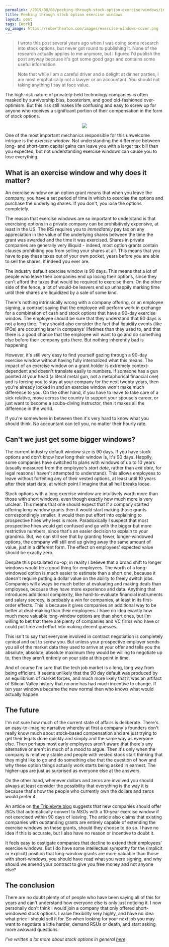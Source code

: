 ```yaml
---
permalink: /2019/08/06/peeking-through-stock-option-exercise-windows/index.html
title: Peeking through stock option exercise windows
layout: post
tags: [Work]
og_image: https://robertheaton.com/images/exercise-windows-cover.png
---
```

> I wrote this post several years ago when I was doing some research into stock options, but never got round to publishing it. None of the research actually applies to me anymore, but I figured I'd publish the post anyway because it's got some good gags and contains some useful information.
>
> Note that while I am a careful driver and a delight at dinner parties, I am most emphatically not a lawyer or an accountant. You should not taking anything I say at face value.

The high-risk nature of privately-held technology companies is often masked by survivorship bias, boosterism, and good old-fashioned over-optimism. But this risk still makes life confusing and easy to screw up for anyone who receives a significant portion of their compensation in the form of stock options.

<p align="center">
<img src="/images/exercise-windows-squash.png" />
</p>

One of the most important mechanics responsible for this unwelcome intrigue is the *exercise window*. Not understanding the difference between long- and short-term capital gains can leave you with a larger tax bill than you expected, but not understanding exercise windows can cause you to lose everything.

## What is an exercise window and why does it matter?

An exercise window on an option grant means that when you leave the company, you have a set period of time in which to exercise the options and purchase the underlying shares. If you don't, you lose the options completely.

The reason that exercise windows are so important to understand is that exercising options in a private company can be prohibitively expensive, at least in the US. The IRS requires you to *immediately* pay tax on any appreciation in the value of the underlying shares between the time the grant was awarded and the time it was exercised. Shares in private companies are generally very illiquid - indeed, most option grants contain clauses prohibiting you from selling your shares at all. This means that you have to pay these taxes out of your own pocket, years before you are able to sell the shares, if indeed you ever are.

The industry default exercise window is 90 days. This means that a lot of people who leave their companies end up losing their options, since they can't afford the taxes that would be required to exercise them. On the other side of the fence, a lot of would-be leavers end up unhappily marking time until their shares are liquidized by a sale of some kind.

There's nothing intrinsically wrong with a company offering, or an employee signing, a contract saying that the employee will perform work in exchange for a combination of cash and stock options that have a 90-day exercise window. The employee should be sure that they understand that 90 days is not a long time. They should also consider the fact that liquidity events (like IPOs) are occurring later in companys' lifetimes than they used to, and that there is a good chance that the employee will want to go and do something else before their company gets there. But nothing inherently bad is happening.

However, it's still very easy to find yourself gazing through a 90-day exercise window without having fully internalized what this means. The impact of an exercise window on a grant holder is extremely context-dependent and doesn't translate easily to numbers. If someone has a gun pointed at your head (a literal metal gun, not a metaphorical financial one) and is forcing you to stay at your company for the next twenty years, then you're already locked in and an exercise window won't make much difference to you. On the other hand, if you have to leave to take care of a sick relative, move across the country to support your spouse's career, or just want to become a scuba-diving instructor, then it makes all the difference in the world.

If you're somewhere in between then it's very hard to know what you should think. No accountant can tell you, no matter their hourly rate.

## Can't we just get some bigger windows?

The current industry default window size is 90 days. If you have stock options and don't know how long their window is, it's 90 days. Happily, some companies have switched to plans with windows of up to 10 years (usually measured from the employee's *start date*, rather than *exit date*, for legal reasons I haven't attempted to understand). This allows employees to leave without forfeiting any of their vested options, at least until 10 years after their start date, at which point I imagine that all hell breaks loose.

Stock options with a long exercise window are intuitively worth more than those with short windows, even though exactly how much more is very unclear. This means that one should expect that if a company started offering long-window grants then it would start making those grants correspondingly smaller. It would then put effort into explaining to prospective hires why less is more. Paradoxically I suspect that most prospective hires would get confused and go with the bigger but more restrictive numbers, since that's an easier decision to explain to your grandma. But, we can still see that by granting fewer, longer-windowed options, the company will still end up giving away the same amount of value, just in a different form. The effect on employees' expected value should be exactly zero.

Despite this postulated no-op, in reality I believe that a broad shift to longer windows would be a good thing for employees. The worth of a long-windowed option is much easier to estimate than a short one, because it doesn't require putting a dollar value on the ability to freely switch jobs. Companies will always be much better at evaluating and making deals than employees, because they have more experience and data. Anything that introduces additional complexity, like hard-to-evaluate financial instruments and salary secrecy, is probably a win for companies, at least in its first-order effects. This is because it gives companies an additional way to be better at deal-making than their employees. I have no idea exactly how much more valuable long-window options are than short ones, but I'm willing to bet that there are plenty of companies and VC firms who have or could put time and effort into making decent guesses.

This isn't to say that everyone involved in contract negotiation is completely cynical and out to screw you. But unless your prospective employer sends you all of the market data they used to arrive at your offer and tells you the absolute, absolute, absolute maximum they would be willing to negotiate up to, then they aren't entirely on your side at this point in time.

And of course I'm sure that the tech job market is a long, long way from being efficient. It seems unlikely that the 90 day default was produced by an equilibrium of market forces, and much more likely that it was an artifact of Silicon Valley history that no one has had much incentive to change. If ten year windows became the new normal then who knows what would actually happen

## The future

I'm not sure how much of the current state of affairs is deliberate. There's an easy-to-imagine narrative whereby at first a company's founders don't really know much about stock-based compensation and are just trying to get their legals done quickly and simply and the same way as everyone else. Then perhaps most early employees aren't aware that there's any alternative or aren't in much of a mood to argue. Then it's only when the company is relatively stable and people with vested stock start thinking that they might like to go and do something else that the question of how and why these option things actually work starts being asked in earnest. The higher-ups are just as surprised as everyone else at the answers.

On the other hand, whenever dollars and zeros are involved you should always at least consider the possibility that everything is the way it is because that's how the people who currently own the dollars and zeros would prefer it.

An article on [the Triplebyte blog](https://triplebyte.com/blog/extending-stock-option-exercise-window-guide) suggests that new companies should offer *ISOs* that automatically convert to *NSOs* with a 10-year exercise window if not exercised within 90 days of leaving. The article also claims that existing companies with outstanding grants are entirely capable of extending the exercise windows on these grants, should they choose to do so. I have no idea if this is accurate, but I also have no reason or incentive to doubt it.

It feels easy to castigate companies that decline to extend their employees' exercise windows. But I do have some intellectual sympathy for the (implicit or explicit) position that long-window grants are more valuable than those with short-windows, you should have read what you were signing, and why should we amend your contract to give you free money and not anyone else?

## The conclusion

There are no doubt plenty of of people who have been saying all of this for years and can't understand how everyone else is only just noticing it. I now personally don't think I would join a company that only offered short-windowed stock options. I value flexibility very highly, and have no idea what price I should sell it for. So when looking for your next job you may want to negotiate a little harder, demand RSUs or death, and start asking more awkward questions.

*I've written a lot more about stock options in general [here](/2015/11/02/how-to-value-your-startup-stock-options/)*.
